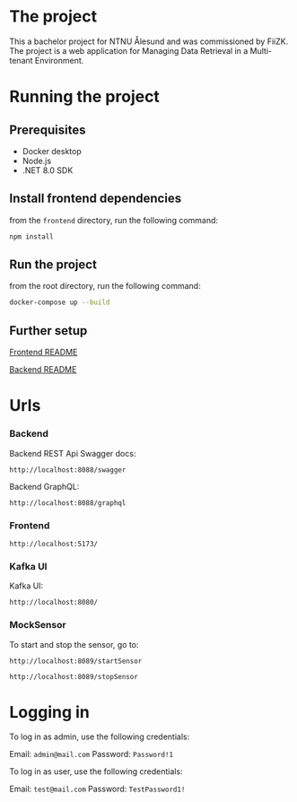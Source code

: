# The project

This a bachelor project for NTNU Ålesund and was commissioned by FiiZK. The project is a web application for Managing Data Retrieval in a Multi-tenant Environment.

# Running the project

## Prerequisites

- Docker desktop
- Node.js
- .NET 8.0 SDK

## Install frontend dependencies

from the `frontend` directory, run the following command:

```sh
npm install
```

## Run the project

from the root directory, run the following command:

```sh
docker-compose up --build
```

## Further setup

[Frontend README](frontend/README.md)

[Backend README](backend/README.md)

# Urls

### Backend

Backend REST Api Swagger docs:

```
http://localhost:8088/swagger
```

Backend GraphQL:

```
http://localhost:8088/graphql
```

### Frontend

```
http://localhost:5173/
```

### Kafka UI

Kafka UI:

```
http://localhost:8080/
```

### MockSensor

To start and stop the sensor, go to:

```
http://localhost:8089/startSensor
```

```
http://localhost:8089/stopSensor
```

# Logging in

To log in as admin, use the following credentials:

Email: `admin@mail.com`
Password: `Password!1`

To log in as user, use the following credentials:

Email: `test@mail.com`
Password: `TestPassword1!`